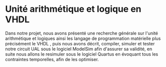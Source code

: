 # Unité arithmétique et logique en VHDL
Dans notre projet, nous avons présenté une recherche générale sur l'unité arithmétique et logiques ainsi les langage de programmation matérielle plus précisément le VHDL , puis nous avons décrit, compiler, simuler et tester notre circuit UAL sous le logiciel ModelSim afin d'assurer sa validité, en suite nous allons le resimuler sous le logiciel Quartus en évoquant tous les contraintes temporelles, afin de les optimiser.
